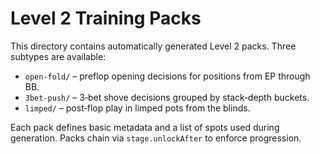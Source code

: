 # Level 2 Training Packs

This directory contains automatically generated Level 2 packs. Three subtypes are available:

- `open-fold/` – preflop opening decisions for positions from EP through BB.
- `3bet-push/` – 3‑bet shove decisions grouped by stack‑depth buckets.
- `limped/` – post‑flop play in limped pots from the blinds.

Each pack defines basic metadata and a list of spots used during generation. Packs chain via
`stage.unlockAfter` to enforce progression.
